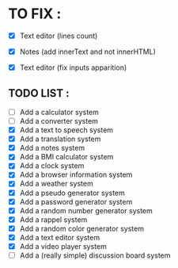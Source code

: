 # TO FIX :

- [x] Text editor (lines count)
- [x] Notes (add innerText and not innerHTML)
- [x] Text editor (fix inputs apparition)


## TODO LIST :

- [ ] Add a calculator system
- [ ] Add a converter system
- [x] Add a text to speech system
- [x] Add a translation system
- [x] Add a notes system
- [x] Add a BMI calculator system
- [x] Add a clock system
- [x] Add a browser information system
- [x] Add a weather system
- [x] Add a pseudo generator system
- [x] Add a password generator system
- [x] Add a random number generator system
- [x] Add a rappel system
- [x] Add a random color generator system
- [x] Add a text editor system
- [x] Add a video player system
- [ ] Add a (really simple) discussion board system 